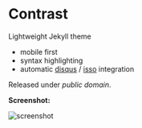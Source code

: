 Contrast
========

Lightweight Jekyll theme

 - mobile first
 - syntax highlighting
 - automatic [disqus](https://disqus.com/) / [isso](http://posativ.org/isso/) integration

Released under *public domain*.

**Screenshot:**

![screenshot](https://cloud.githubusercontent.com/assets/4943215/4261110/7f86f7dc-3b5e-11e4-8250-429e0248570f.png)
